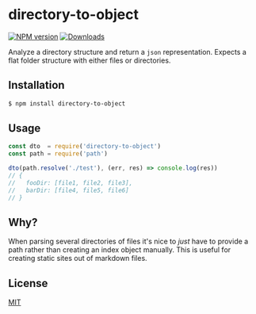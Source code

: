 # directory-to-object
[![NPM version][npm-image]][npm-url]
[![Downloads][downloads-image]][downloads-url]

Analyze a directory structure and return a `json` representation. Expects a flat
folder structure with either files or directories.

## Installation
```bash
$ npm install directory-to-object
```

## Usage
```js
const dto  = require('directory-to-object')
const path = require('path')

dto(path.resolve('./test'), (err, res) => console.log(res))
// {
//   fooDir: [file1, file2, file3],
//   barDir: [file4, file5, file6]
// }
```

## Why?
When parsing several directories of files it's nice to _just_ have to
provide a path rather than creating an index object manually. This is useful
for creating static sites out of markdown files.

## License
[MIT](https://tldrlegal.com/license/mit-license)

[npm-image]: https://img.shields.io/npm/v/directory-to-object.svg?style=flat-square
[npm-url]: https://npmjs.org/package/directory-to-object
[downloads-image]: http://img.shields.io/npm/dm/directory-to-object.svg?style=flat-square
[downloads-url]: https://npmjs.org/package/directory-to-object
